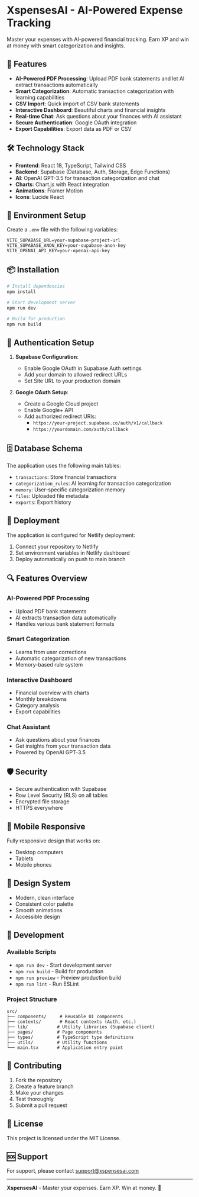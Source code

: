 # XspensesAI - AI-Powered Expense Tracking

Master your expenses with AI-powered financial tracking. Earn XP and win at money with smart categorization and insights.

## 🚀 Features

- **AI-Powered PDF Processing**: Upload PDF bank statements and let AI extract transactions automatically
- **Smart Categorization**: Automatic transaction categorization with learning capabilities
- **CSV Import**: Quick import of CSV bank statements
- **Interactive Dashboard**: Beautiful charts and financial insights
- **Real-time Chat**: Ask questions about your finances with AI assistant
- **Secure Authentication**: Google OAuth integration
- **Export Capabilities**: Export data as PDF or CSV

## 🛠️ Technology Stack

- **Frontend**: React 18, TypeScript, Tailwind CSS
- **Backend**: Supabase (Database, Auth, Storage, Edge Functions)
- **AI**: OpenAI GPT-3.5 for transaction categorization and chat
- **Charts**: Chart.js with React integration
- **Animations**: Framer Motion
- **Icons**: Lucide React

## 🔧 Environment Setup

Create a `.env` file with the following variables:

```env
VITE_SUPABASE_URL=your-supabase-project-url
VITE_SUPABASE_ANON_KEY=your-supabase-anon-key
VITE_OPENAI_API_KEY=your-openai-api-key
```

## 📦 Installation

```bash
# Install dependencies
npm install

# Start development server
npm run dev

# Build for production
npm run build
```

## 🔐 Authentication Setup

1. **Supabase Configuration**:
   - Enable Google OAuth in Supabase Auth settings
   - Add your domain to allowed redirect URLs
   - Set Site URL to your production domain

2. **Google OAuth Setup**:
   - Create a Google Cloud project
   - Enable Google+ API
   - Add authorized redirect URIs:
     - `https://your-project.supabase.co/auth/v1/callback`
     - `https://yourdomain.com/auth/callback`

## 🗄️ Database Schema

The application uses the following main tables:

- `transactions`: Store financial transactions
- `categorization_rules`: AI learning for transaction categorization
- `memory`: User-specific categorization memory
- `files`: Uploaded file metadata
- `exports`: Export history

## 🚀 Deployment

The application is configured for Netlify deployment:

1. Connect your repository to Netlify
2. Set environment variables in Netlify dashboard
3. Deploy automatically on push to main branch

## 🔍 Features Overview

### AI-Powered PDF Processing
- Upload PDF bank statements
- AI extracts transaction data automatically
- Handles various bank statement formats

### Smart Categorization
- Learns from user corrections
- Automatic categorization of new transactions
- Memory-based rule system

### Interactive Dashboard
- Financial overview with charts
- Monthly breakdowns
- Category analysis
- Export capabilities

### Chat Assistant
- Ask questions about your finances
- Get insights from your transaction data
- Powered by OpenAI GPT-3.5

## 🛡️ Security

- Secure authentication with Supabase
- Row Level Security (RLS) on all tables
- Encrypted file storage
- HTTPS everywhere

## 📱 Mobile Responsive

Fully responsive design that works on:
- Desktop computers
- Tablets
- Mobile phones

## 🎨 Design System

- Modern, clean interface
- Consistent color palette
- Smooth animations
- Accessible design

## 🔧 Development

### Available Scripts

- `npm run dev` - Start development server
- `npm run build` - Build for production
- `npm run preview` - Preview production build
- `npm run lint` - Run ESLint

### Project Structure

```
src/
├── components/     # Reusable UI components
├── contexts/       # React contexts (Auth, etc.)
├── lib/           # Utility libraries (Supabase client)
├── pages/         # Page components
├── types/         # TypeScript type definitions
├── utils/         # Utility functions
└── main.tsx       # Application entry point
```

## 🤝 Contributing

1. Fork the repository
2. Create a feature branch
3. Make your changes
4. Test thoroughly
5. Submit a pull request

## 📄 License

This project is licensed under the MIT License.

## 🆘 Support

For support, please contact [support@xspensesai.com](mailto:support@xspensesai.com)

---

**XspensesAI** - Master your expenses. Earn XP. Win at money. 🎯